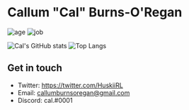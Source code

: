 # Callum "Cal" Burns-O'Regan
![age](https://img.shields.io/badge/Age-19yo-informational)
![job](https://img.shields.io/badge/Working%20as-University%20Student-informational)


![Cal's GitHub stats](https://github-readme-stats.vercel.app/api?username=CalRL&show_icons=true&theme=react) 
![Top Langs](https://github-readme-stats.vercel.app/api/top-langs/?username=CalRL&layout=compact&theme=react)


## Get in touch
- Twitter: https://twitter.com/HuskiiRL
- Email: callumburnsoregan@gmail.com
- Discord: cal.#0001
